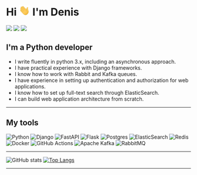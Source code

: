 # Hi <img src="https://raw.githubusercontent.com/ABSphreak/ABSphreak/master/gifs/Hi.gif" width="30px"> I'm Denis

[<img height="30" src="https://img.shields.io/badge/Telegram-2CA5E0?style=for-the-badge&logo=telegram&logoColor=white" />][telegram]
[<img height="30" src = "https://img.shields.io/badge/Discord-7289DA?style=for-the-badge&logo=discord&logoColor=white">][discord] 
[<img height="30" src="https://img.shields.io/badge/Gmail-D14836?style=for-the-badge&logo=gmail&logoColor=white" />][gmail]

## I'm a Python developer

- I write fluently in python 3.x, including an asynchronous approach.
- I have practical experience with Django frameworks.
- I know how to work with Rabbit and Kafka queues. 
- I have experience in setting up authentication and authorization for web applications. 
- I know how to set up full-text search through ElasticSearch. 
- I can build web application architecture from scratch.

---

## My tools

  ![Python](https://img.shields.io/badge/python-3670A0?style=for-the-badge&logo=python&logoColor=ffdd54)
  ![Django](https://img.shields.io/badge/django-%23092E20.svg?style=for-the-badge&logo=django&logoColor=white)
  ![FastAPI](https://img.shields.io/badge/FastAPI-005571?style=for-the-badge&logo=fastapi)
  ![Flask](https://img.shields.io/badge/flask-%23000.svg?style=for-the-badge&logo=flask&logoColor=white)
  ![Postgres](https://img.shields.io/badge/postgres-%23316192.svg?style=for-the-badge&logo=postgresql&logoColor=white)
  ![ElasticSearch](https://img.shields.io/badge/-ElasticSearch-005571?style=for-the-badge&logo=elasticsearch)
  ![Redis](https://img.shields.io/badge/redis-%23DD0031.svg?style=for-the-badge&logo=redis&logoColor=white)
  ![Docker](https://img.shields.io/badge/docker-%230db7ed.svg?style=for-the-badge&logo=docker&logoColor=white)
  ![GitHub Actions](https://img.shields.io/badge/github%20actions-%232671E5.svg?style=for-the-badge&logo=githubactions&logoColor=white)
  ![Apache Kafka](https://img.shields.io/badge/Apache%20Kafka-000?style=for-the-badge&logo=apachekafka)
  ![RabbitMQ](https://img.shields.io/badge/Rabbitmq-FF6600?style=for-the-badge&logo=rabbitmq&logoColor=white)

---

![GitHub stats](https://github-readme-stats.vercel.app/api?username=DanielMorez&show_icons=true&theme=dracula)
[![Top Langs](https://github-readme-stats.vercel.app/api/top-langs/?username=DanielMorez&hide_progress=true&theme=dracula)](https://github.com/anuraghazra/github-readme-stats)

[telegram]: https://t.me/DenisDuginov
[discord]: https://discord.com/users/0113
[gmail]: mailto:denisduginov17@gmail.com

---

